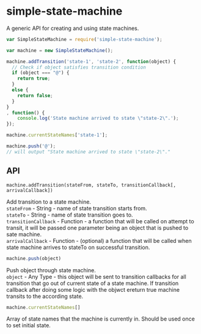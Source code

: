 simple-state-machine
====================

A generic API for creating and using state machines.

```javascript
var SimpleStateMachine = require('simple-state-machine');

var machine = new SimpleStateMachine();

machine.addTransition('state-1', 'state-2', function(object) {
  // Check if object satisfies transition condition
  if (object === "@") {
    return true;
  }
  else {
    return false;
  }
}
, function() {
    console.log('State machine arrived to state \"state-2\".');
});

machine.currentStateNames['state-1'];

machine.push('@');
// will output "State machine arrived to state \"state-2\"."
```

## API

```javasscrpt
machine.addTransition(stateFrom, stateTo, transitionCallback[, arrivalCallback])
```
Add transition to a state machine.<br />
`stateFrom` - String - name of state transition starts from.<br />
`stateTo` - String - name of state transition goes to.<br />
`transitionCallback` - Function - a function that will be called on attempt to transit, it will be passed one parameter being an object that is pushed to sate machine.<br />
`arrivalCallback` - Function - (optional) a function that will be called when state machine arrives to stateTo on successful transition.

```javascript
machine.push(object)
```
Push object through state machine.<br />
`object` - Any Type - this object will be sent to transition callbacks for all transition that go out of current state of a state machine. If transition callback after doing some logic with the objwct ereturn true machine transits to the according state.

```javascript
machine.currentStateNames[]
```
Array of state names that the machine is currently in. Should be used once to set initial state.
